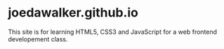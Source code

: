 # joedawalker.github.io
This site is for learning HTML5, CSS3 and JavaScript for a web frontend developement class.
